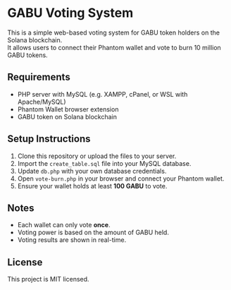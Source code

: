 # GABU Voting System

This is a simple web-based voting system for GABU token holders on the Solana blockchain.  
It allows users to connect their Phantom wallet and vote to burn 10 million GABU tokens.

## Requirements
- PHP server with MySQL (e.g. XAMPP, cPanel, or WSL with Apache/MySQL)
- Phantom Wallet browser extension
- GABU token on Solana blockchain

## Setup Instructions
1. Clone this repository or upload the files to your server.
2. Import the `create_table.sql` file into your MySQL database.
3. Update `db.php` with your own database credentials.
4. Open `vote-burn.php` in your browser and connect your Phantom wallet.
5. Ensure your wallet holds at least **100 GABU** to vote.

## Notes
- Each wallet can only vote **once**.
- Voting power is based on the amount of GABU held.
- Voting results are shown in real-time.

## License
This project is MIT licensed.